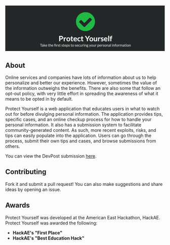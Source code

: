 ![Protect Yourself Banner](https://raw.githubusercontent.com/alanplotko/Protect-Yourself/master/docs/banner.png)

## About

Online services and companies have lots of information about us to help personalize and better our experience. However, sometimes the value of the information outweighs the benefits. There are also some that follow an opt-out policy, with very little effort in spreading the awareness of what it means to be opted in by default.

Protect Yourself is a web application that educates users in what to watch out for before divulging personal information. The application provides tips, specific cases, and an online checkup process for how to handle your personal information. It also has a submission system to facilitate community-generated content. As such, more recent exploits, risks, and tips can easily populate into the application. Users can go through the process, submit their own tips and cases, and browse submissions from others.

You can view the DevPost submission [here](https://devpost.com/software/protect-yourself-1ypu9j).

## Contributing

Fork it and submit a pull request! You can also make suggestions and share ideas by opening an issue.

## Awards

Protect Yourself was developed at the American East Hackathon, HackAE. Protect Yourself was awarded the following:

- **HackAE's "First Place"**
- **HackAE's "Best Education Hack"**
